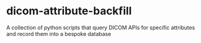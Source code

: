 # dicom-attribute-backfill
A collection of python scripts that query DICOM APIs for specific attributes and record them into a bespoke database
